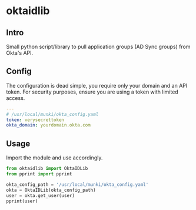 # oktaidlib

## Intro

Small python script/library to pull application groups (AD Sync groups) from
Okta's API.

## Config

The configuration is dead simple, you require only your domain and an API token.
For security purposes, ensure you are using a token with limited access.

```yaml
---
# /usr/local/munki/okta_config.yaml
token: verysecrettoken
okta_domain: yourdomain.okta.com
```

## Usage

Import the module and use accordingly.

```python
from oktaidlib import OktaIDLib
from pprint import pprint

okta_config_path = '/usr/local/munki/okta_config.yaml'
okta = OktaIDLib(okta_config_path)
user = okta.get_user(user)
pprint(user)
```
